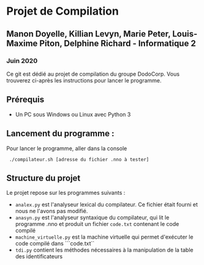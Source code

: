 # Projet de Compilation

## Manon Doyelle, Killian Levyn, Marie Peter, Louis-Maxime Piton, Delphine Richard - Informatique 2

### Juin 2020

Ce git est dédié au projet de compilation du groupe DodoCorp. Vous trouverez ci-après les instructions pour lancer le programme.

## Prérequis 

* Un PC sous Windows ou Linux avec Python 3

## Lancement du programme :

Pour lancer le programme, aller dans la console 

``` ./compilateur.sh [adresse du fichier .nno à tester] ​```

## Structure du projet

Le projet repose sur les programmes suivants :

* ```analex.py``` est l'analyseur lexical du compilateur. Ce fichier était fourni et nous ne l'avons pas modifié.
* ```anasyn.py``` est l'analyseur syntaxique du compilateur, qui lit le programme .nno et produit un fichier ```code.txt``` contenant le code compilé
* ```machine_virtuelle.py``` est la machine virtuelle qui permet d'exécuter le code compilé dans ```code.txt``
* ```tdi.py``` contient les méthodes nécessaires à la manipulation de la table des identificateurs